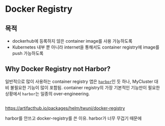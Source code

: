 
# Docker Registry


## 목적

- dockerhub에 등록하지 않은 container image를 사용 가능하도록
- Kubernetes 내부 뿐 아니라 internet을 통해서도 container registry에 image를 push 가능하도록

## Why Docker Registry not Harbor?

일반적으로 많이 사용하는 container registry 앱은 [`harbor`](https://goharbor.io/)인 듯 하나, MyCluster 대비 불필요한 기능이 많이 포함됨. container registry의 가장 기본적인 기능만이 필요한 상황에서 `harbor`는 일종의 over-engineering.

##
https://artifacthub.io/packages/helm/twuni/docker-registry

harbor를 안쓰고 docker-registry를 쓴 이유. harbor가 너무 무겁기 때문에
